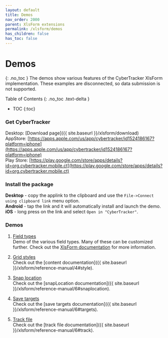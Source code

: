```yaml
---
layout: default
title: Demos
nav_order: 2000
parent: XlsForm extensions
permalink: /xlsform/demos
has_children: false
has_toc: false
---
```

# Demos
{: .no_toc }
The demos show various features of the CyberTracker XlsForm implementation. These examples are disconnected, so data submission is not supported. 

Table of Contents
{: .no_toc .text-delta }

- TOC
{:toc}

### Get CyberTracker
Desktop: [Download page]({{ site.baseurl }}/xlsform/download)<br/>
AppStore: [https://apps.apple.com/us/app/cybertracker/id1524186167?platform=iphone](https://apps.apple.com/us/app/cybertracker/id1524186167?platform=iphone)<br/>
Play Store: [https://play.google.com/store/apps/details?id=org.cybertracker.mobile.ct](https://play.google.com/store/apps/details?id=org.cybertracker.mobile.ct)<br/>

### Install the package
**Desktop** - copy the applink to the clipboard and use the `File->Connect using clipboard link` menu option.<br/>
**Android** - tap the link and it will automatically install and launch the demo.<br/>
**iOS** - long press on the link and select `Open in "CyberTracker"`.<br/>

### Demos
1. [Field types](https://cybertrackerwiki.org/applink?BAAG_yJ3aWtpOi94bHNmb3JtL2RlbW8tZmllbGQtdHlwZXMuanNvbiIA)<br/>
Demo of the various field types. Many of these can be customized further. Check out the [XlsForm documentation](https://xlsform.org) for more information.

1. [Grid styles](https://cybertrackerwiki.org/applink?BAAG_yJ3aWtpOi94bHNmb3JtL2RlbW8tZ3JpZC1zdHlsZXMuanNvbiIA)<br/>
Check out the [content documentation]({{ site.baseurl }}/xlsform/reference-manual/4#style).

1. [Snap location](https://cybertrackerwiki.org/applink?BAAG_yJ3aWtpOi94bHNmb3JtL2RlbW8tc25hcC1sb2NhdGlvbi5qc29uIgA=)<br/>
Check out the [snapLocation documentation]({{ site.baseurl }}/xlsform/reference-manual/6#snaplocation).

1. [Save targets](https://cybertrackerwiki.org/applink?BAAG_yJ3aWtpOi94bHNmb3JtL2RlbW8tc2F2ZS10YXJnZXRzLmpzb24iAA==)<br/>
Check out the [save targets documentation]({{ site.baseurl }}/xlsform/reference-manual/6#targets).

1. [Track file](https://cybertrackerwiki.org/applink?BAAG_yJ3aWtpOi94bHNmb3JtL2RlbW8tdHJhY2stZmlsZS5qc29uIgA=)<br/>
Check out the [track file documentation]({{ site.baseurl }}/xlsform/reference-manual/6#track).
